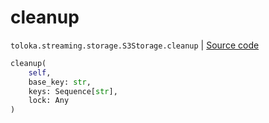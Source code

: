 # cleanup
`toloka.streaming.storage.S3Storage.cleanup` | [Source code](https://github.com/Toloka/toloka-kit/blob/v1.1.2/src/streaming/storage.py#L244)

```python
cleanup(
    self,
    base_key: str,
    keys: Sequence[str],
    lock: Any
)
```

